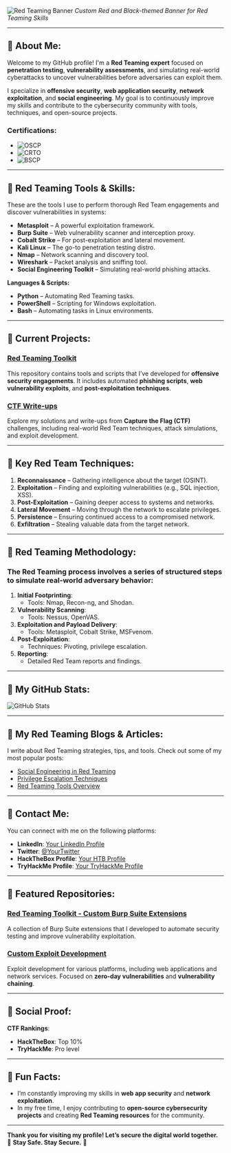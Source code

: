 ![Red Teaming Banner](https://i.imgur.com/1PLyIS4.png)
*Custom Red and Black-themed Banner for Red Teaming Skills*

---

## 🔴 About Me:
Welcome to my GitHub profile! I'm a **Red Teaming expert** focused on **penetration testing**, **vulnerability assessments**, and simulating real-world cyberattacks to uncover vulnerabilities before adversaries can exploit them.

I specialize in **offensive security**, **web application security**, **network exploitation**, and **social engineering**. My goal is to continuously improve my skills and contribute to the cybersecurity community with tools, techniques, and open-source projects.

### Certifications:
- ![OSCP](https://img.shields.io/badge/OSCP-Active-red?style=flat)
- ![CRTO](https://img.shields.io/badge/CRTO-Active-red?style=flat)
- ![BSCP](https://img.shields.io/badge/BSCP-Active-red?style=flat)

---

## 🔴 Red Teaming Tools & Skills:
These are the tools I use to perform thorough Red Team engagements and discover vulnerabilities in systems:

- **Metasploit** – A powerful exploitation framework.
- **Burp Suite** – Web vulnerability scanner and interception proxy.
- **Cobalt Strike** – For post-exploitation and lateral movement.
- **Kali Linux** – The go-to penetration testing distro.
- **Nmap** – Network scanning and discovery tool.
- **Wireshark** – Packet analysis and sniffing tool.
- **Social Engineering Toolkit** – Simulating real-world phishing attacks.

**Languages & Scripts:**
- **Python** – Automating Red Teaming tasks.
- **PowerShell** – Scripting for Windows exploitation.
- **Bash** – Automating tasks in Linux environments.

---

## 🔴 Current Projects:
### [Red Teaming Toolkit](https://github.com/your-repository)
This repository contains tools and scripts that I’ve developed for **offensive security engagements**. It includes automated **phishing scripts**, **web vulnerability exploits**, and **post-exploitation techniques**.

### [CTF Write-ups](https://github.com/your-ctf-writeups)
Explore my solutions and write-ups from **Capture the Flag (CTF)** challenges, including real-world Red Team techniques, attack simulations, and exploit development.

---

## 🔴 Key Red Team Techniques:
1. **Reconnaissance** – Gathering intelligence about the target (OSINT).
2. **Exploitation** – Finding and exploiting vulnerabilities (e.g., SQL injection, XSS).
3. **Post-Exploitation** – Gaining deeper access to systems and networks.
4. **Lateral Movement** – Moving through the network to escalate privileges.
5. **Persistence** – Ensuring continued access to a compromised network.
6. **Exfiltration** – Stealing valuable data from the target network.

---

## 🔴 Red Teaming Methodology:
### The **Red Teaming** process involves a series of structured steps to simulate real-world adversary behavior:

1. **Initial Footprinting**: 
   - Tools: Nmap, Recon-ng, and Shodan.
2. **Vulnerability Scanning**: 
   - Tools: Nessus, OpenVAS.
3. **Exploitation and Payload Delivery**:
   - Tools: Metasploit, Cobalt Strike, MSFvenom.
4. **Post-Exploitation**: 
   - Techniques: Pivoting, privilege escalation.
5. **Reporting**:
   - Detailed Red Team reports and findings.

---

## 🔴 My GitHub Stats:
![GitHub Stats](https://github-readme-stats.vercel.app/api?username=your-username&show_icons=true&hide_title=true&count_private=true&hide=prs&theme=radical)

---

## 🔴 My **Red Teaming** Blogs & Articles:
I write about Red Teaming strategies, tips, and tools. Check out some of my most popular posts:

- [Social Engineering in Red Teaming](https://your-article-link)
- [Privilege Escalation Techniques](https://your-article-link)
- [Red Teaming Tools Overview](https://your-article-link)

---

## 🔴 Contact Me:
You can connect with me on the following platforms:

- **LinkedIn**: [Your LinkedIn Profile](https://linkedin.com/in/your-profile)
- **Twitter**: [@YourTwitter](https://twitter.com/your-profile)
- **HackTheBox Profile**: [Your HTB Profile](https://www.hackthebox.eu/profile/your-profile)
- **TryHackMe Profile**: [Your TryHackMe Profile](https://tryhackme.com/p/yourprofile)

---

## 🔴 Featured Repositories:

### [Red Teaming Toolkit - Custom Burp Suite Extensions](https://github.com/your-burp-extensions)
A collection of Burp Suite extensions that I developed to automate security testing and improve vulnerability exploitation.

### [Custom Exploit Development](https://github.com/your-custom-exploits)
Exploit development for various platforms, including web applications and network services. Focused on **zero-day vulnerabilities** and **vulnerability chaining**.

---

## 🔴 Social Proof:

**CTF Rankings**:  
- **HackTheBox**: Top 10%  
- **TryHackMe**: Pro level

---

## 🔴 Fun Facts:
- I’m constantly improving my skills in **web app security** and **network exploitation**.
- In my free time, I enjoy contributing to **open-source cybersecurity projects** and creating **Red Teaming resources** for the community.

---

**Thank you for visiting my profile! Let’s secure the digital world together.**  
🔴 **Stay Safe. Stay Secure.** 🔴
